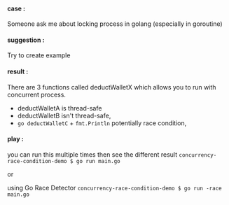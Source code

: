 #### case :
Someone ask me about locking process in golang (especially in goroutine)

#### suggestion :
Try to create example

#### result :
There are 3 functions called deductWalletX which allows you to run with concurrent process.
- deductWalletA is thread-safe
- deductWalletB isn't thread-safe,
- `go deductWalletC` + `fmt.Println` potentially race condition,

#### play :
you can run this multiple times then see the different result
`concurrency-race-condition-demo $ go run main.go`

or

using Go Race Detector
`concurrency-race-condition-demo $ go run -race main.go`
